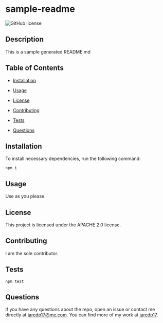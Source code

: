 # sample-readme

![GitHub license](https://img.shields.io/badge/license-APACHE_2.0-blue.svg)

## Description

This is a sample generated README.md

## Table of Contents

* [Installation](#installation)

* [Usage](#usage)

* [License](#license)

* [Contributing](#contributing)

* [Tests](#tests)

* [Questions](#questions)

## Installation

To install necessary dependencies, run the following command:

```
npm i
```

## Usage

Use as you please.

## License

This project is licensed under the APACHE 2.0 license.

## Contributing

I am the sole contributor.

## Tests

```
npm test
```

## Questions

If you have any questions about the repo, open an issue or contact me directly at jaredp17@me.com. You can find more of my work at [jaredp17](https://github.com/jaredp17/).